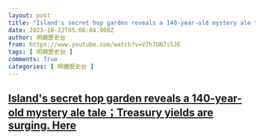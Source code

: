 ```yaml
---
layout: post
title: "Island's secret hop garden reveals a 140-year-old mystery ale tale；Treasury yields are surging. Here"
date: 2023-10-22T05:08:04.000Z
author: 明鏡歷史台
from: https://www.youtube.com/watch?v=V7h7DN7i5JE
tags: [ 明鏡歷史台 ]
comments: True
categories: [ 明鏡歷史台 ]
---
```

<!--1697951284000-->
[Island's secret hop garden reveals a 140-year-old mystery ale tale；Treasury yields are surging. Here](https://www.youtube.com/watch?v=V7h7DN7i5JE)
------

<div>

</div>
